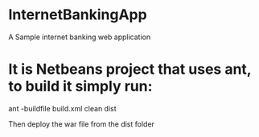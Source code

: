 # InternetBankingApp
A Sample internet banking web application

# It is Netbeans project that uses ant, to build it simply run: 

ant -buildfile build.xml clean dist

Then deploy the war file from the dist folder
